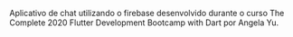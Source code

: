 Aplicativo de chat utilizando o firebase desenvolvido durante o curso The Complete 2020 Flutter Development Bootcamp with Dart por Angela Yu.
